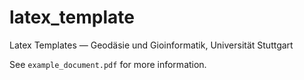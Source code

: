 latex_template
==============

Latex Templates — Geodäsie und Gioinformatik, Universität Stuttgart

See `example_document.pdf` for more information.
